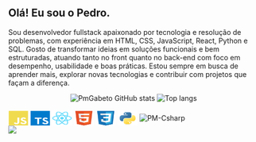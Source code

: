 ## Olá! Eu sou o Pedro.

Sou desenvolvedor fullstack apaixonado por tecnologia e resolução de problemas, com experiência em HTML, CSS, JavaScript, React, Python e SQL. Gosto de transformar ideias em soluções funcionais e bem estruturadas, atuando tanto no front quanto no back-end com foco em desempenho, usabilidade e boas práticas. Estou sempre em busca de aprender mais, explorar novas tecnologias e contribuir com projetos que façam a diferença.
<div align="center">
<img alt="PmGabeto GitHub stats" src="https://github-readme-stats.vercel.app/api?username=PmGabeto&show_icons=true&theme=transparent"/>
<img alt="Top langs" src="https://github-readme-stats.vercel.app/api/top-langs/?username=PmGabeto&layout=compact&&langs_count=8&theme=transparent"/>
</div>
<div style="display: inline_block"><br>
  <img align="center" alt="Pm-Js" height="30" width="40" src="https://raw.githubusercontent.com/devicons/devicon/master/icons/javascript/javascript-plain.svg">
  <img align="center" alt="Pm-Ts" height="30" width="40" src="https://raw.githubusercontent.com/devicons/devicon/master/icons/typescript/typescript-plain.svg">
  <img align="center" alt="Pm-React" height="30" width="40" src="https://raw.githubusercontent.com/devicons/devicon/master/icons/react/react-original.svg">
  <img align="center" alt="PM-HTML" height="30" width="40" src="https://raw.githubusercontent.com/devicons/devicon/master/icons/html5/html5-original.svg">
  <img align="center" alt="PM-CSS" height="30" width="40" src="https://raw.githubusercontent.com/devicons/devicon/master/icons/css3/css3-original.svg">
  <img align="center" alt="PM-Python" height="30" width="40" src="https://raw.githubusercontent.com/devicons/devicon/master/icons/python/python-original.svg">
  <img align="center" alt="PM-Csharp" height="30" width="40" src="https://cdn.jsdelivr.net/gh/devicons/devicon@latest/icons/azuresqldatabase/azuresqldatabase-original.svg" />
</div>

<div>
  <a href="https://www.linkedin.com/in/pedro-miguel-44383a267/" target="_blank"><img src="https://img.shields.io/badge/-LinkedIn-%230077B5?style=for-the-badge&logo=linkedin&logoColor=white" target="_blank"></a>
</div>
